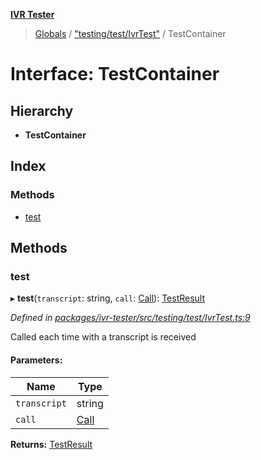 **[IVR Tester](../README.md)**

> [Globals](../README.md) / ["testing/test/IvrTest"](../modules/_testing_test_ivrtest_.md) / TestContainer

# Interface: TestContainer

## Hierarchy

* **TestContainer**

## Index

### Methods

* [test](_testing_test_ivrtest_.testcontainer.md#test)

## Methods

### test

▸ **test**(`transcript`: string, `call`: [Call](_call_call_.call.md)): [TestResult](_testing_test_testinstanceclass_.testresult.md)

*Defined in [packages/ivr-tester/src/testing/test/IvrTest.ts:9](https://github.com/SketchingDev/ivr-tester/blob/0888491/packages/ivr-tester/src/testing/test/IvrTest.ts#L9)*

Called each time with a transcript is received

#### Parameters:

Name | Type |
------ | ------ |
`transcript` | string |
`call` | [Call](_call_call_.call.md) |

**Returns:** [TestResult](_testing_test_testinstanceclass_.testresult.md)
